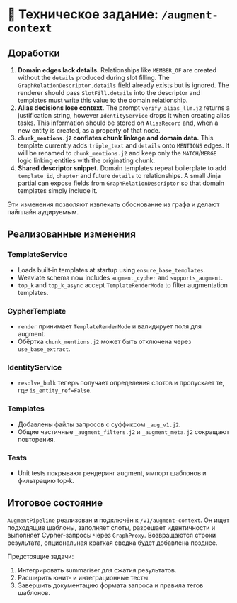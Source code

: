 # 📘 Техническое задание: `/augment-context`

## Доработки

1. **Domain edges lack details.** Relationships like `MEMBER_OF` are created without the `details` produced during slot filling. The `GraphRelationDescriptor.details` field already exists but is ignored. The renderer should pass `SlotFill.details` into the descriptor and templates must write this value to the domain relationship.
2. **Alias decisions lose context.** The prompt `verify_alias_llm.j2` returns a justification string, however `IdentityService` drops it when creating alias tasks. This information should be stored on `AliasRecord` and, when a new entity is created, as a property of that node.
3. **`chunk_mentions.j2` conflates chunk linkage and domain data.** This template currently adds `triple_text` and `details` onto `MENTIONS` edges. It will be renamed to `chunk_mentions.j2` and keep only the `MATCH`/`MERGE` logic linking entities with the originating chunk.
4. **Shared descriptor snippet.** Domain templates repeat boilerplate to add `template_id`, `chapter` and future `details` to relationships. A small Jinja partial can expose fields from `GraphRelationDescriptor` so that domain templates simply include it.

Эти изменения позволяют извлекать обоснование из графа и делают пайплайн аудируемым.

## Реализованные изменения

### TemplateService
- Loads built‑in templates at startup using `ensure_base_templates`.
- Weaviate schema now includes `augment_cypher` and `supports_augment`.
- `top_k` and `top_k_async` accept `TemplateRenderMode` to filter augmentation templates.

### CypherTemplate
- `render` принимает `TemplateRenderMode` и валидирует поля для augment.
- Обёртка `chunk_mentions.j2` может быть отключена через `use_base_extract`.

### IdentityService
- `resolve_bulk` теперь получает определения слотов и пропускает те, где `is_entity_ref=False`.

### Templates
- Добавлены файлы запросов c суффиксом `_aug_v1.j2`.
- Общие частичные `_augment_filters.j2` и `_augment_meta.j2` сокращают повторения.

### Tests
- Unit tests покрывают рендеринг augment, импорт шаблонов и фильтрацию top‑k.

## Итоговое состояние

`AugmentPipeline` реализован и подключён к `/v1/augment-context`. Он ищет подходящие шаблоны, заполняет слоты, разрешает идентичности и выполняет Cypher-запросы через `GraphProxy`. Возвращаются строки результата, опциональная краткая сводка будет добавлена позднее.

Предстоящие задачи:
1. Интегрировать summariser для сжатия результатов.
2. Расширить юнит- и интеграционные тесты.
3. Завершить документацию формата запроса и правила тегов шаблонов.
